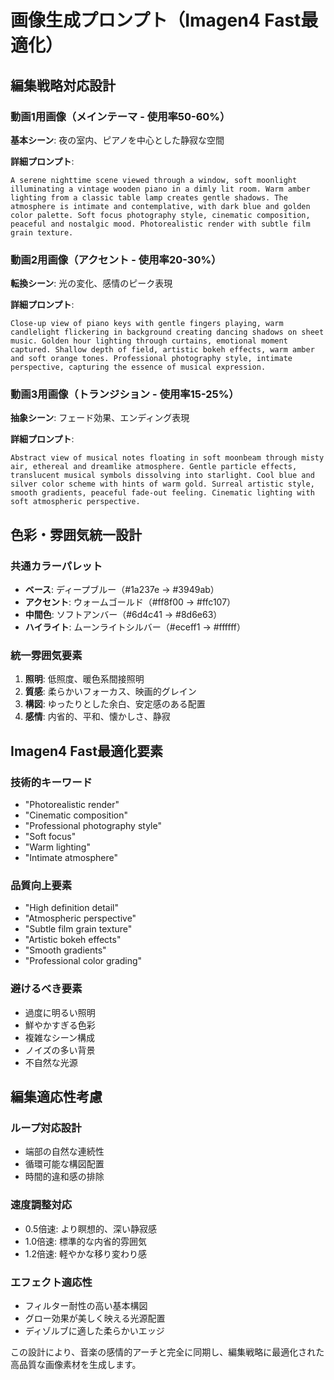 # 画像生成プロンプト（Imagen4 Fast最適化）

## 編集戦略対応設計

### 動画1用画像（メインテーマ - 使用率50-60%）
**基本シーン**: 夜の室内、ピアノを中心とした静寂な空間

**詳細プロンプト**:
```
A serene nighttime scene viewed through a window, soft moonlight illuminating a vintage wooden piano in a dimly lit room. Warm amber lighting from a classic table lamp creates gentle shadows. The atmosphere is intimate and contemplative, with dark blue and golden color palette. Soft focus photography style, cinematic composition, peaceful and nostalgic mood. Photorealistic render with subtle film grain texture.
```

### 動画2用画像（アクセント - 使用率20-30%）
**転換シーン**: 光の変化、感情のピーク表現

**詳細プロンプト**:
```
Close-up view of piano keys with gentle fingers playing, warm candlelight flickering in background creating dancing shadows on sheet music. Golden hour lighting through curtains, emotional moment captured. Shallow depth of field, artistic bokeh effects, warm amber and soft orange tones. Professional photography style, intimate perspective, capturing the essence of musical expression.
```

### 動画3用画像（トランジション - 使用率15-25%）
**抽象シーン**: フェード効果、エンディング表現

**詳細プロンプト**:
```
Abstract view of musical notes floating in soft moonbeam through misty air, ethereal and dreamlike atmosphere. Gentle particle effects, translucent musical symbols dissolving into starlight. Cool blue and silver color scheme with hints of warm gold. Surreal artistic style, smooth gradients, peaceful fade-out feeling. Cinematic lighting with soft atmospheric perspective.
```

## 色彩・雰囲気統一設計

### 共通カラーパレット
- **ベース**: ディープブルー（#1a237e → #3949ab）
- **アクセント**: ウォームゴールド（#ff8f00 → #ffc107）
- **中間色**: ソフトアンバー（#6d4c41 → #8d6e63）
- **ハイライト**: ムーンライトシルバー（#eceff1 → #ffffff）

### 統一雰囲気要素
1. **照明**: 低照度、暖色系間接照明
2. **質感**: 柔らかいフォーカス、映画的グレイン
3. **構図**: ゆったりとした余白、安定感のある配置
4. **感情**: 内省的、平和、懐かしさ、静寂

## Imagen4 Fast最適化要素

### 技術的キーワード
- "Photorealistic render"
- "Cinematic composition"
- "Professional photography style"
- "Soft focus"
- "Warm lighting"
- "Intimate atmosphere"

### 品質向上要素
- "High definition detail"
- "Atmospheric perspective"
- "Subtle film grain texture"
- "Artistic bokeh effects"
- "Smooth gradients"
- "Professional color grading"

### 避けるべき要素
- 過度に明るい照明
- 鮮やかすぎる色彩
- 複雑なシーン構成
- ノイズの多い背景
- 不自然な光源

## 編集適応性考慮

### ループ対応設計
- 端部の自然な連続性
- 循環可能な構図配置
- 時間的違和感の排除

### 速度調整対応
- 0.5倍速: より瞑想的、深い静寂感
- 1.0倍速: 標準的な内省的雰囲気
- 1.2倍速: 軽やかな移り変わり感

### エフェクト適応性
- フィルター耐性の高い基本構図
- グロー効果が美しく映える光源配置
- ディゾルブに適した柔らかいエッジ

この設計により、音楽の感情的アーチと完全に同期し、編集戦略に最適化された高品質な画像素材を生成します。